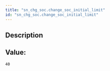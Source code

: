 ```yaml
---
title: "sn_chg_soc.change_soc_initial_limit"
id: "sn_chg_soc.change_soc_initial_limit"
---
```

## Description



## Value: 
```
40
```